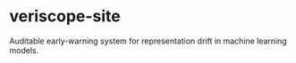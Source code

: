 # veriscope-site
Auditable early-warning system for representation drift in machine learning models.
